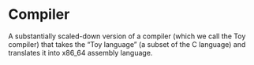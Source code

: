 # Compiler
A substantially scaled-down version of a compiler (which we call the Toy compiler) that takes the “Toy language” (a subset of the C language) and translates it into x86_64 assembly language.
